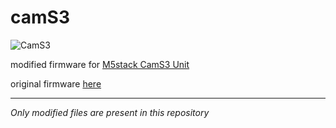 # camS3

![CamS3](https://www.markdownguide.org/assets/images/tux.png)


modified firmware for [M5stack CamS3 Unit](https://shop.m5stack.com/products/unit-cams3-wi-fi-camera-ov2640)

original firmware [here](https://github.com/m5stack/UnitCamS3-UserDemo)

---

*Only modified files are present in this repository*
